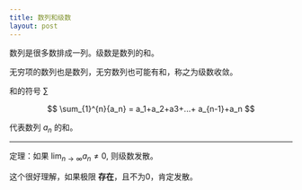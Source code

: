 ```yaml
---
title: 数列和级数
layout: post
---
```


数列是很多数排成一列。级数是数列的和。

无穷项的数列也是数列，无穷数列也可能有和，称之为级数收敛。

和的符号 $\sum_{}$

$$
\sum_{1}^{n}{a_n} = 
a_1+a_2+a3+...+
a_{n-1}+a_n
$$

代表数列 $a_n$ 的和。

---

定理：如果 $\lim_{n\rightarrow\infty}
{a_n}\ne0$, 则级数发散。

这个很好理解，如果极限 **存在**，且不为0，肯定发散。

